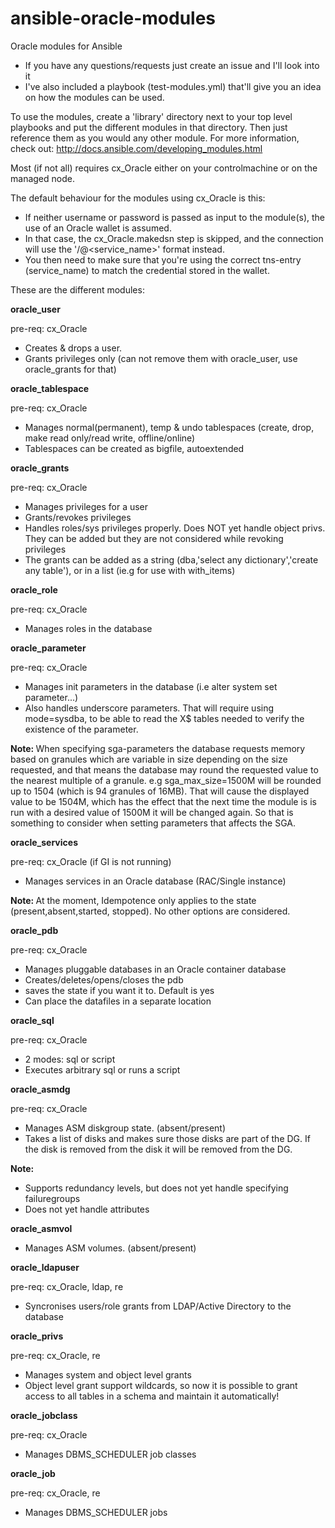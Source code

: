 # ansible-oracle-modules
Oracle modules for Ansible

- If you have any questions/requests just create an issue and I'll look into it
- I've also included a playbook (test-modules.yml) that'll give you an idea on how the modules can be used.

To use the modules, create a 'library' directory next to your top level playbooks and put the different modules in that directory. Then just reference them as you would any other module.
For more information, check out: http://docs.ansible.com/developing_modules.html


Most (if not all) requires cx_Oracle either on your controlmachine or on the managed node.

The default behaviour for the modules using cx_Oracle is this:

- If neither username or password is passed as input to the module(s), the use of an Oracle wallet is assumed.
- In that case, the cx_Oracle.makedsn step is skipped, and the connection will use the '/@<service_name>' format instead.
- You then need to make sure that you're using the correct tns-entry (service_name) to match the credential stored in the wallet.


These are the different modules:

<b> oracle_user </b>

pre-req: cx_Oracle

 - Creates & drops a user.
 - Grants privileges only (can not remove them with oracle_user, use oracle_grants for that)

<b> oracle_tablespace </b>

pre-req: cx_Oracle

 - Manages normal(permanent), temp & undo tablespaces (create, drop, make read only/read write, offline/online)
 - Tablespaces can be created as bigfile, autoextended


<b> oracle_grants </b>

pre-req: cx_Oracle

 - Manages privileges for a user
 - Grants/revokes privileges
 - Handles roles/sys privileges properly. Does NOT yet handle object privs. They can be added but they are not considered while revoking privileges
 - The grants can be added as a string (dba,'select any dictionary','create any table'), or in a list (ie.g for use with with_items)

<b> oracle_role </b>

pre-req: cx_Oracle

 - Manages roles in the database

<b> oracle_parameter </b>

pre-req: cx_Oracle

 - Manages init parameters in the database (i.e alter system set parameter...)
 - Also handles underscore parameters. That will require using mode=sysdba, to be able to read the X$ tables needed to verify the existence of the parameter.

<b> Note: </b>
 When specifying sga-parameters the database requests memory based on granules which are variable in size depending on the size requested,
 and that means the database may round the requested value to the nearest multiple of a granule.
 e.g sga_max_size=1500M will be rounded up to 1504 (which is 94 granules of 16MB). That will cause the displayed value to be 1504M, which has
 the effect that the next time the module is is run with a desired value of 1500M it will be changed again.
 So that is something to consider when setting parameters that affects the SGA.

 <b> oracle_services </b>

pre-req: cx_Oracle (if GI is not running)

  - Manages services in an Oracle database (RAC/Single instance)

<b> Note: </b>
At the moment, Idempotence only applies to the state (present,absent,started, stopped). No other options are considered.


<b> oracle_pdb </b>

pre-req: cx_Oracle

 - Manages pluggable databases in an Oracle container database
 - Creates/deletes/opens/closes the pdb
 - saves the state if you want it to. Default is yes
 - Can place the datafiles in a separate location


<b> oracle_sql </b>

pre-req: cx_Oracle

- 2 modes: sql or script
- Executes arbitrary sql or runs a script


<b> oracle_asmdg </b>

pre-req: cx_Oracle

- Manages ASM diskgroup state. (absent/present)
- Takes a list of disks and makes sure those disks are part of the DG.
If the disk is removed from the disk it will be removed from the DG.

<b> Note: </b>
- Supports redundancy levels, but does not yet handle specifying failuregroups
- Does not yet handle attributes

<b> oracle_asmvol </b>

- Manages ASM volumes. (absent/present)

**oracle_ldapuser**

pre-req: cx_Oracle, ldap, re

- Syncronises users/role grants from LDAP/Active Directory to the database

**oracle_privs**

pre-req: cx_Oracle, re

- Manages system and object level grants
- Object level grant support wildcards, so now it is possible to grant access to all tables in a schema and maintain it automatically!

**oracle_jobclass**

pre-req: cx_Oracle

- Manages DBMS_SCHEDULER job classes

**oracle_job**

pre-req: cx_Oracle, re

- Manages DBMS_SCHEDULER jobs
